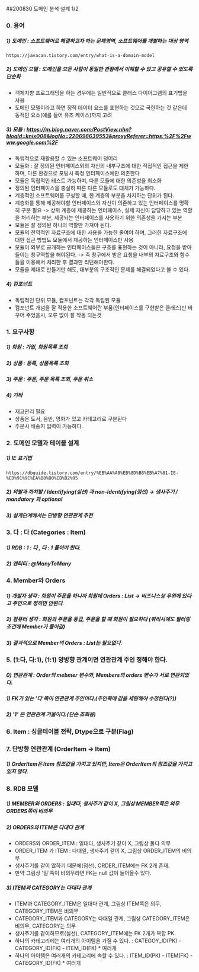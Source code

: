 ##200830 도메인 분석 설계 1/2
### 0. 용어
##### 1) 도메인 : 소프트웨어로 해결하고자 하는 문제영역,  소프트웨어를 개발하는 대상 영역
    https://javacan.tistory.com/entry/what-is-a-domain-model
##### 2) 도메인 모델 : 도메인을 모든 사람이 동일한 관점에서 이해할 수 있고 공유할 수 있도록 단순화
* 객체지향 프로그래밍을 하는 경우에는 일반적으로 클래스 다이어그램의 표기법을 사용
* 도메인 모델이라고 하면 정적 데이터 요소를 표현하는 것으로 국한하는 것 같은데 동적인 요소(예를 들어 유즈 케이스)까지 고려
##### 3) 모듈 : https://m.blog.naver.com/PostView.nhn?blogId=knix008&logNo=220698639553&proxyReferer=https:%2F%2Fwww.google.com%2F
* 독립적으로 재활용할 수 있는 소프트웨어 덩어리
* 모듈화 : 잘 정의된 인터페이스외의 자신의 내부구조에 대한 직접적인 접근을 제한하며, 다른 환경으로 포팅시 특정 인터페이스에만 의존한다
* 모듈은 독립적인 테스트 가능하며, 다른 모듈에 대한 의존성을 최소화
* 정의된 인터페이스을 충실히 따른 다른 모듈로도 대체가 가능하다.
* 계층적인 소프트웨어를 구성할 때, 한 계층의 부분을 차지하는 단위가 된다.
* 계층화를 통해 제공해야할 인터페이스와 자신이 의존하고 있는 인터페이스를 명확히 구분 필요
-> 상위 계층에 제공하는 인터페이스, 실제 자신이 담당하고 있는 역할을 처리하는 부분, 제공되는 인터페이스를 사용하기 위한 의존성을 가지는 부분
* 모듈은 잘 정의된 하나의 역할만 가져야 된다.
* 모듈의 전역적인 자료구조에 대한 사용을 가능한 줄여야 하며, 그러한 자료구조에 대한 접근 방법도 모듈에서 제공하는 인터페이스만 사용
* 모듈이 외부로 공개하는 인터페이스들은 구조를 표현하는 것이 아니라, 요청을 받아들이는 창구역할을 해야된다.
-> 즉 창구에서 받은 요청을 내부의 자료구조와 함수들을 이용해서 처리한 후 결과만 리턴해야한다.
* 모듈을 제대로 만들기만 해도, 대부분의 구조적인 문제를 해결되었다고 볼 수 있다.
##### 4) 컴포넌트 
* 독립적인 단위 모듈, 컴포넌트는 각각 독립된 모듈
* 컴포넌트 개념을 잘 적용한 소프트웨어란 부품(인터페이스를 구현받은 클래스)만 바꾸어 주었을시, 오류 없이 잘 작동 되는것


### 1. 요구사항
##### 1) 회원 : 가입, 회원목록 조회
##### 2) 상품 : 등록, 상품목록 조회
##### 3) 주문 : 주문, 주문 목록 조회, 주문 취소
##### 4) 기타 
* 재고관리 필요
* 상품은 도서, 음반, 영화가 있고 카테고리로 구분된다
* 주문시 배송지 입력이 가능하다.

### 2. 도메인 모델과 테이블 설계
##### 1) IE 표기법 
    https://dbguide.tistory.com/entry/%EB%AA%A8%EB%8D%B8%EB%A7%81-IE-%ED%91%9C%EA%B8%B0%EB%B2%95
##### 2) 외발과 까치발 / Identifying(실선) 과 non-Identifying(점선) -> 생사주기 / mandatory 과 optional
##### 3) 설계단계에서는 단방향 연관관계 추천 

### 3. 다 : 다 (Categories : Item)
##### 1) RDB : 1 : 다 , 다 : 1 풀어야 한다.
##### 2) 엔티티 : @ManyToMany 

### 4. Member와 Orders 
##### 1) 개발자 생각 : 회원이 주문을 하니까 회원에 Orders : List -> 비즈니스상 우위에 있다고 주인으로 정하면 안된다.
##### 2) 컴퓨터 생각 : 회원과 주문을 동급, 주문을 할 때 회원이 필요하다 (쿼리시에도 필터링 조건에 Member가 들어감)
##### 3) 결과적으로  Member의 Orders : List는 필요없다.

### 5. (1:다, 다:1), (1:1) 양방향 관계이면 연관관계 주인 정해야 한다.
##### 0) 연관관계 : Order의 mebmer 변수와, Members의 orders 변수가 서로 연관되있다.
##### 1) FK가 있는 '다'쪽이 연관관계 주인이다.(주인쪽에 값을 세팅해야 수정된다(?))
##### 2) '1' 은 연관관계 거울이다.(단순 조회용)

### 6. Item : 싱글테이블 전략, Dtype으로 구분(Flag)

### 7. 단방향 연관관계 (OrderItem -> Item)
##### 1) OrderItem은 Item 참조값을 가지고 있지만, Item은 OrderItem의 참조값을 가지고 있지 않다.

### 8. RDB 모델
##### 1) MEMBER와 ORDERS : 일대다, 생사주기 같이 X, 그림상 MEMBER쪽은 의무 ORDERS쪽이 비의무
##### 2) ORDERS와 ITEM은 다대다 관계
* ORDERS와 ORDER_ITEM : 일대다, 생사주기 같이 X, 그림상 둘다 의무
* ORDER_ITEM 과 ITEM : 다대일, 생사주기 같이 X, 그림상 ORDER_ITEM의 비의무
* 생사주기를 같이 않하기 때문에(점선), ORDER_ITEM에는 FK 2개 존재.
* 만약 그림상 '일'쪽이 비의무라면 FK는 null 값이 들어올수 있다.  
##### 3) ITEM과 CATEGORY는 다대다 관계
* ITEM과 CATEGORY_ITEM은 일대다 관계, 그림상 ITEM쪽은 의무, CATEGORY_ITEM은 비의무
* CATEGORY_ITEM과 CATEGORY는 다대일 관계, 그림상 CATEGORY_ITEM은 비의무, CATEGORY는 의무
* 생사주기를 같이하므로(실선), CATEGORY_ITEM에는 FK 2개가 복합 PK.
* 하나의 카테고리에는 여러개의 아이템을 가질 수 있다. : CATEGOY_ID(PK) - CATEGORY_ID(FK) - ITEM_ID(FK) * 여러개
* 하나의 아이템은 여러개의 카테고리에 속할 수 있다.   : ITEM_ID(PK) - ITEM(FK) - CATEGORY_ID(FK) * 여러개 
